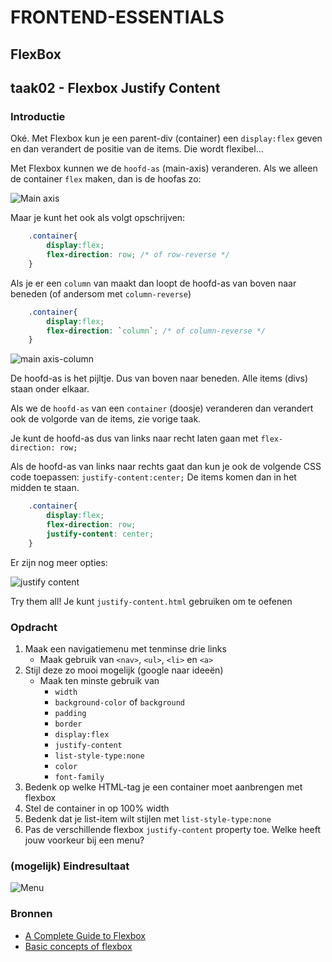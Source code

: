 # FRONTEND-ESSENTIALS

## FlexBox

## taak02 - Flexbox Justify Content

### Introductie

Oké. Met Flexbox kun je een parent-div (container) een `display:flex` geven en dan verandert de positie van de items. Die wordt flexibel...

Met Flexbox kunnen we de `hoofd-as` (main-axis) veranderen. Als we alleen de container `flex` maken, dan is de hoofas zo:

![Main axis](images/main-axis.png)

Maar je kunt het ook als volgt opschrijven:

```css
    .container{
        display:flex;
        flex-direction: row; /* of row-reverse */
    }
```

Als je er een `column` van maakt dan loopt de hoofd-as van boven naar beneden  (of andersom met `column-reverse`)

```css
    .container{
        display:flex;
        flex-direction: `column`; /* of column-reverse */
    }
```

![main axis-column](images/main-axis-column.png)

De hoofd-as is het pijltje. Dus van boven naar beneden. Alle items (divs) staan onder elkaar.

Als we de `hoofd-as` van een `container` (doosje) veranderen dan verandert ook de volgorde van de items, zie vorige taak.

Je kunt de hoofd-as dus van links naar recht laten gaan met `flex-direction: row;`

Als de hoofd-as van links naar rechts gaat dan kun je ook de volgende CSS code toepassen: `justify-content:center;` De items komen dan in het midden te staan.

```css
    .container{
        display:flex;
        flex-direction: row;
        justify-content: center;
    }
```

Er zijn nog meer opties:

![justify content](images/justify-content.png)

Try them all! Je kunt `justify-content.html` gebruiken om te oefenen

### Opdracht

1. Maak een navigatiemenu met tenminse drie links
   - Maak gebruik van `<nav>`, `<ul>`, `<li>` en `<a>`
2. Stijl deze zo mooi mogelijk (google naar ideeën)
   - Maak ten minste gebruik van
     - `width`
     - `background-color` of `background`
     - `padding`
     - `border`
     - `display:flex`
     - `justify-content`
     - `list-style-type:none`
     - `color`
     - `font-family`
3. Bedenk op welke HTML-tag je een container moet aanbrengen met flexbox
4. Stel de container in op 100% width
5. Bedenk dat je list-item wilt stijlen met `list-style-type:none`
6. Pas de verschillende flexbox `justify-content` property toe. Welke heeft jouw voorkeur bij een menu?

### (mogelijk) Eindresultaat

![Menu](images/menu.png)

### Bronnen

- [A Complete Guide to Flexbox](https://css-tricks.com/snippets/css/a-guide-to-flexbox/)
- [Basic concepts of flexbox](https://developer.mozilla.org/en-US/docs/Web/CSS/CSS_Flexible_Box_Layout/Basic_Concepts_of_Flexbox)

